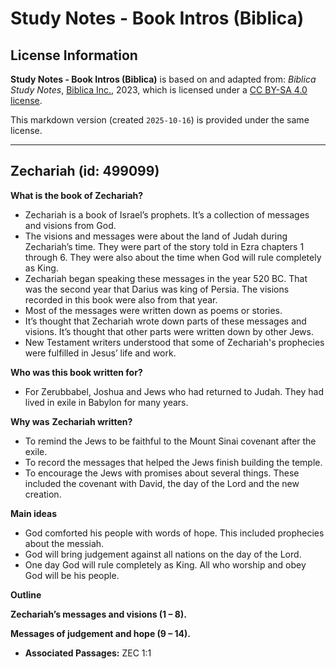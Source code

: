 # Study Notes - Book Intros (Biblica)

## License Information

**Study Notes - Book Intros (Biblica)** is based on and adapted from: _Biblica Study Notes_, [Biblica Inc.](https://www.biblica.com/), 2023, which is licensed under a [CC BY-SA 4.0 license](https://creativecommons.org/licenses/by-sa/4.0/legalcode.en).

This markdown version (created `2025-10-16`) is provided under the same license.



--------------------------------

## Zechariah (id: 499099)

**What is the book of Zechariah?**

* Zechariah is a book of Israel’s prophets. It’s a collection of messages and visions from God.
* The visions and messages were about the land of Judah during Zechariah’s time. They were part of the story told in Ezra chapters 1 through 6\. They were also about the time when God will rule completely as King.
* Zechariah began speaking these messages in the year 520 BC. That was the second year that Darius was king of Persia. The visions recorded in this book were also from that year.
* Most of the messages were written down as poems or stories.
* It’s thought that Zechariah wrote down parts of these messages and visions. It’s thought that other parts were written down by other Jews.
* New Testament writers understood that some of Zechariah's prophecies were fulfilled in Jesus’ life and work.

**Who was this book written for?**

* For Zerubbabel, Joshua and Jews who had returned to Judah. They had lived in exile in Babylon for many years.

**Why was** **Zechariah written?**

* To remind the Jews to be faithful to the Mount Sinai covenant after the exile.
* To record the messages that helped the Jews finish building the temple.
* To encourage the Jews with promises about several things. These included the covenant with David, the day of the Lord and the new creation.

**Main ideas**

* God comforted his people with words of hope. This included prophecies about the messiah.
* God will bring judgement against all nations on the day of the Lord.
* One day God will rule completely as King. All who worship and obey God will be his people.

**Outline**

**Zechariah’s messages and visions (1 – 8\).**

**Messages of judgement and hope (9 – 14\).**

* **Associated Passages:** ZEC 1:1

